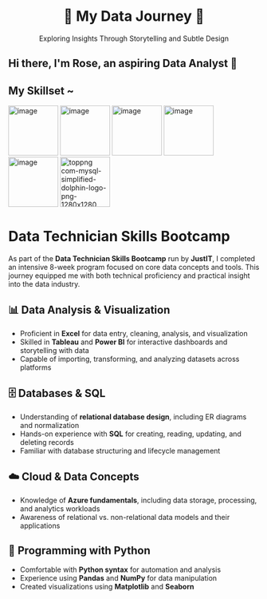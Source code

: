 
</p>
<h1 align="center">🌸 My Data Journey 🌸</h1>

<p align="center">
Exploring Insights Through Storytelling and Subtle Design
</p>


## Hi there, I'm Rose, an aspiring Data Analyst 👋

## My Skillset ~

<img width="100" height="100" alt="image" src="https://github.com/user-attachments/assets/0b52c30a-4e4a-4c2a-b31d-122b41c6f8fe" />
<img width="100" height="100" alt="image" src="https://github.com/user-attachments/assets/e000af30-b68c-4458-a97b-1dddef8837d8" />
<img width="100" height="100" alt="image" src="https://github.com/user-attachments/assets/04089e70-26cb-41e2-85b0-5e455c43b48f" />
<img width="100" height="100" alt="image" src="https://github.com/user-attachments/assets/9ff53309-7934-40ed-9381-3a74bf227d9a" />
<img width="100" height="100" alt="image" src="https://github.com/user-attachments/assets/bd559d77-a54d-43a1-8c40-fe9b1ded3243" />
<img width="100" height="100" alt="toppng com-mysql-simplified-dolphin-logo-png-1280x1280" src="https://github.com/user-attachments/assets/6e89c108-b533-4786-9798-85e46ab564c5" />

# Data Technician Skills Bootcamp

As part of the **Data Technician Skills Bootcamp** run by **JustIT**, I completed an intensive 8-week program focused on core data concepts and tools. This journey equipped me with both technical proficiency and practical insight into the data industry.

## 📊 Data Analysis & Visualization
- Proficient in **Excel** for data entry, cleaning, analysis, and visualization  
- Skilled in **Tableau** and **Power BI** for interactive dashboards and storytelling with data  
- Capable of importing, transforming, and analyzing datasets across platforms  

## 🗄️ Databases & SQL
- Understanding of **relational database design**, including ER diagrams and normalization  
- Hands-on experience with **SQL** for creating, reading, updating, and deleting records  
- Familiar with database structuring and lifecycle management  

## ☁️ Cloud & Data Concepts
- Knowledge of **Azure fundamentals**, including data storage, processing, and analytics workloads  
- Awareness of relational vs. non-relational data models and their applications  

## 🐍 Programming with Python
- Comfortable with **Python syntax** for automation and analysis  
- Experience using **Pandas** and **NumPy** for data manipulation  
- Created visualizations using **Matplotlib** and **Seaborn**

<!--
**RoseW99/RoseW99** is a ✨ _special_ ✨ repository because its `README.md` (this file) appears on your GitHub profile.
<p align="center">
  <img width="800" height="220" src="https://github.com/user-attachments/assets/a8c4bfb4-7ebf-4c2c-9002-4ab8a618065e" alt="Pastel Header Banner"  style="border-radius:10px;">
Here are some ideas to get you started:

- 🔭 I’m currently working on ...
- 🌱 I’m currently learning ...
- 👯 I’m looking to collaborate on ...
- 🤔 I’m looking for help with ...
- 💬 Ask me about ...
- 📫 How to reach me: ...
- 😄 Pronouns: ...
- ⚡ Fun fact: ...
-->
